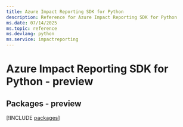 ```yaml
---
title: Azure Impact Reporting SDK for Python
description: Reference for Azure Impact Reporting SDK for Python
ms.date: 07/14/2025
ms.topic: reference
ms.devlang: python
ms.service: impactreporting
---
```

# Azure Impact Reporting SDK for Python - preview
## Packages - preview
[!INCLUDE [packages](impact-reporting-index.md)]